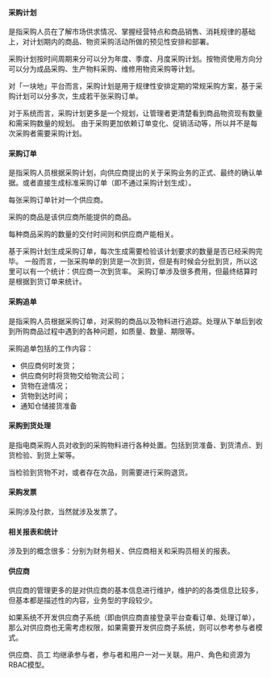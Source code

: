 
#### 采购计划

是指采购人员在了解市场供求情况、掌握经营特点和商品销售、消耗规律的基础上，对计划期内的商品、物资采购活动所做的预见性安排和部署。

采购计划按时间周期来分可以分为年度、季度、月度采购计划。按物资使用方向分可以分为成品采购、生产物料采购、维修用物资采购等计划。

对「一块地」平台而言，采购计划是用于规律性安排定期的常规采购方案，基于采购计划可以分多次，生成若干张采购订单。

对于系统而言，采购计划更多是一个规划，让管理者更清楚看到商品物资现有数量和需采购数量的规划。
由于采购更加依赖订单变化、促销活动等，所以并不是每次采购者需要采购计划。

#### 采购订单

是指采购人员根据采购计划，向供应商提出的关于采购业务的正式、最终的确认单据。或者直接生成标准采购订单（即不通过采购计划生成）。

每张采购订单针对一个供应商。

采购的商品是该供应商所能提供的商品。

每种商品采购的数量的交付时间则和供应商产能相关。

基于采购计划生成采购订单，每次生成需要检验该计划要求的数量是否已经采购完毕。
一般而言，一张采购单的到货是一次到货，但是有时候会分批到货，所以这里可以有一个统计：供应商一次到货率。
采购订单涉及很多费用，但最终结算时是根据到货订单来统计。

#### 采购追单

是指采购人员根据采购订单，对采购的商品以及物料进行追踪。处理从下单后到收到所购商品过程中遇到的各种问题，如质量、数量、期限等。

采购追单包括的工作内容：

* 供应商何时发货；
* 供应商何时将货物交给物流公司；
* 货物在途情况；
* 货物到达时间；
* 通知仓储接货准备

#### 采购到货处理

是指电商采购人员对收到的采购物料进行各种处置。包括到货准备、到货清点、到货检验、到货上架等。

当检验到货物不对，或者存在次品，则需要进行采购退货。

#### 采购发票

采购涉及付款，当然就涉及发票了。

#### 相关报表和统计

涉及到的概念很多：分别为财务相关、供应商相关和采购员相关的报表。

#### 供应商

供应商的管理更多的是对供应商的基本信息进行维护，维护的的各类信息比较多，但基本都是描述性的内容，业务型的字段较少。

如果系统不开发供应商子系统（即由供应商直接登录平台查看订单、处理订单），那么对供应商也无需考虑权限，如果需要开发供应商子系统，则可以参考参与者模式。

供应商、员工 均继承参与者，参与者和用户一对一关联。用户、角色和资源为RBAC模型。

